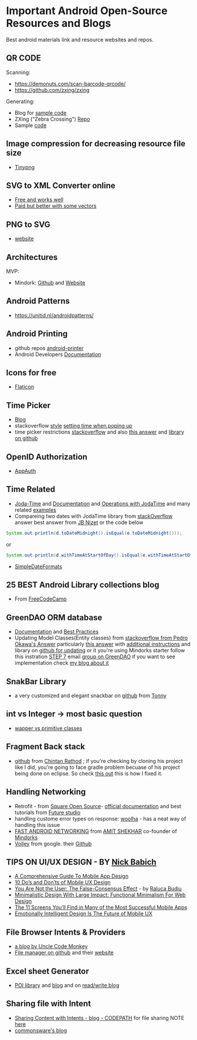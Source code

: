 Important Android Open-Source Resources and Blogs 
=======
Best android materials link and resource websites and repos.

## QR CODE
Scanning:
  * https://demonuts.com/scan-barcode-qrcode/
  * https://github.com/zxing/zxing
  
Generating:
  * Blog for [sample code](https://www.mysamplecode.com/2012/09/android-generate-qr-code-using-zxing.html#comment-form_3020102673987308109)
  * ZXing ("Zebra Crossing") [Repo](https://github.com/zxing/zxing)
  * Sample [code](https://github.com/phishman3579/android-quick-response-code)
## Image compression for decreasing resource file size
 * [Tinypng](https://tinypng.com/)
 
## SVG to XML Converter online
 * [Free and works well](https://inloop.github.io/svg2android/)
 * [Paid but better with some vectors](https://svg2vector.com/)
 
## PNG to SVG
 * [website](https://www.pngtosvg.com/)
 
## Architectures 
 MVP:
  * Mindork: [Github](https://github.com/MindorksOpenSource/android-mvp-architecture) and [Website](https://mindorks.com/)

## Android Patterns
 * https://unitid.nl/androidpatterns/

## Android Printing
 * github repos [android-printer](https://github.com/topics/android-printer)
 * Android Developers [Documentation](https://developer.android.com/training/printing)

## Icons for free
 * [Flaticon](https://www.flaticon.com/)

## Time Picker
 * [Blog](https://www.codingdemos.com/android-timepicker-edittext/)
 * stackoverflow [style](https://stackoverflow.com/questions/11077530/how-to-change-the-default-color-of-datepicker-and-timepicker-dialog-in-android) [setting time when poping up](https://stackoverflow.com/questions/12494074/android-setting-time-in-time-picker-with-the-time-shown-in-text-view)
 * time picker restrictions [stackoverflow](https://stackoverflow.com/questions/13516389/android-timepickerdialog-set-max-time) and also [this answer](https://stackoverflow.com/questions/34253379/datepicker-and-timepicker-set-max-and-min-values) and [library on github](https://github.com/wdullaer/MaterialDateTimePicker#timepickerdialog-setdisabledtimestimepoint-times)
 
 ## OpenID Authorization
  * [AppAuth](https://github.com/openid/AppAuth-Android/)
  
 ## Time Related 
  * [Joda-Time](https://github.com/dlew/joda-time-android) and [Documentation](https://www.joda.org/joda-time/userguide.html) and [Operations with JodaTime](https://www.mkyong.com/java/how-to-calculate-date-time-difference-in-java/) and many related [examples](https://www.programcreek.com/java-api-examples/?ClassName=joda&action=search&submit=Search)
  * Compareing two dates with JodaTime library from [stackOverflow](https://stackoverflow.com/questions/13764106/comparing-two-dates-using-joda-time) answer best answer from [JB Nizet](https://stackoverflow.com/users/571407/jb-nizet) or the code below
  
   ```java
   System.out.println(d.toDateMidnight().isEqual(e.toDateMidnight()));
   ```
   or
    
   ```java
   System.out.println(d.withTimeAtStartOfDay().isEqual(e.withTimeAtStartOfDay()));
   ```
 * [SimpleDateFormats](https://docs.oracle.com/javase/10/docs/api/java/text/SimpleDateFormat.html)
   
## 25 BEST Android Library collections blog
 * From [FreeCodeCamp](https://www.freecodecamp.org/news/25-new-android-libraries-which-you-definitely-want-to-try-at-the-beginning-of-2017-45878d5408c0/)
 
## GreenDAO ORM database
 * [Documentation](http://greenrobot.org/greendao/documentation/) and [Best Practices](http://greenrobot.org/android/benchmarking-on-android/)
 * Updating Model Classes(Entity classes) from [stackoverflow from Pedro Okawa's Answer](https://stackoverflow.com/a/30334668/6021740) particularly [this answer](https://stackoverflow.com/a/38984100/6021740) with [additional instructions](https://github.com/cyrilpillai/GreenDao-Migrator) and library on [github for updating](https://github.com/yuweiguocn/GreenDaoUpgradeHelper) or it you're using Mindorks starter follow this instration [STEP 7](https://blog.mindorks.com/powerful-android-orm-greendao-3-tutorial) email [group on GreenDAO](https://groups.google.com/forum/#!forum/greendao) if you want to see implementation check [my blog about it](https://medium.com/@kidusmamuye/migration-with-greendao-android-8f940b5ef58d)
 
 ## SnakBar Library
  * a very customized and elegant snackbar on [github](https://github.com/TonnyL/Light) from [Tonny](https://github.com/TonnyL)

## int vs Integer -> most basic question
 * [wapper vs primitive classes](http://mindprod.com/jgloss/intvsinteger.html)
 
## Fragment Back stack
 * [github](https://github.com/ChintanRathod/Fragment-Back-Stack) from [Chintan Rathod](https://github.com/ChintanRathod) ; if you're checking by cloning his project like I did, you're going to face gradle problem becuase of his project being done on eclipse. So check [this out](https://developer.android.com/studio/intro/migrate.html#import_eclipse_projects_to_android_studio) this is how I fixed it.
 
 
## Handling Networking
 * Retrofit - from [Square Open Source](https://square.github.io/)- [official documentation](https://square.github.io/retrofit/) and best tutorials from [Future studio](https://futurestud.io/tutorials/retrofit-getting-started-and-android-client)
 * handling custome error types on response: [woolha](https://www.woolha.com/tutorials/android-retrofit-2-custom-error-response-handling) - has a neat way of handling this issue
 * [FAST ANDROID NETWORKING](https://github.com/amitshekhariitbhu/Fast-Android-Networking) from [AMIT SHEKHAR](https://github.com/amitshekhariitbhu) co-founder of [Mindorks](https://mindorks.com)
 * [Volley](https://developer.android.com/training/volley) from google. their [Github](https://github.com/google/volley)

## TIPS ON UI/UX DESIGN - BY [Nick Babich](https://www.smashingmagazine.com/author/nickbabich/) 
 * [A Comprehensive Guide To Mobile App Design](https://www.smashingmagazine.com/2018/02/comprehensive-guide-to-mobile-app-design/)
 * [10 Do’s and Don’ts of Mobile UX Design](https://theblog.adobe.com/10-dos-donts-mobile-ux-design/)
 * [You Are Not the User: The False-Consensus Effect](https://www.nngroup.com/articles/false-consensus/) - by [Raluca Budiu](https://www.nngroup.com/articles/author/raluca-budiu/)
 * [Minimalistic Design With Large Impact: Functional Minimalism For Web Design](https://www.smashingmagazine.com/2017/10/functional-minimal-web-design/)
 * [The 11 Screens You’ll Find in Many of the Most Successful Mobile Apps](https://theblog.adobe.com/11-screens-youll-find-many-successful-mobile-apps/)
 * [Emotionally Intelligent Design Is The Future of Mobile UX](https://theblog.adobe.com/emotionally-intelligent-design-future-mobile-ux/)

## File Browser Intents & Providers
 * [a blog by Uncle Code Monkey](http://www.blackmoonit.com/android/filebrowser/intents/)
 * [File manager on github](https://github.com/openintents/filemanager) and their [website](https://f-droid.org/packages/org.openintents.filemanager/)
 
## Excel sheet Generator
 * [POI library](https://www.javatpoint.com/apache-poi-merging-cells) and [blog](https://howtodoinjava.com/library/readingwriting-excel-files-in-java-poi-tutorial/) and on [read/write blog](https://www.viralpatel.net/java-read-write-excel-file-apache-poi/)
 
## Sharing file with Intent
 * [Sharing Content with Intents - blog - CODEPATH](https://guides.codepath.com/android/Sharing-Content-with-Intents) for file sharing NOTE [here](https://guides.codepath.com/android/Sharing-Content-with-Intents#sharing-files-with-api-24-or-higher)
 * [commonsware's blog](https://commonsware.com/blog/2017/06/27/fileprovider-libraries.html)
